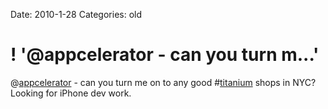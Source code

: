 Date: 2010-1-28
Categories: old

# ! '@appcelerator - can you turn m...'

@<a href="http://twitter.com/appcelerator" class="aktt_username">appcelerator</a> - can you turn me on to any good #<a href="http://search.twitter.com/search?q=%23titanium" class="aktt_hashtag">titanium</a> shops in NYC? Looking for iPhone dev work.
